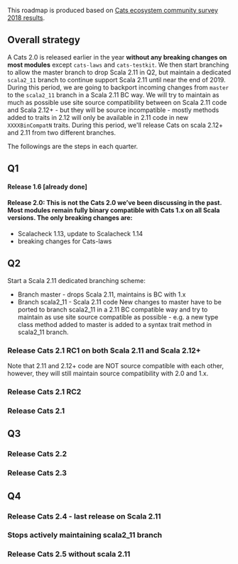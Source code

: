 This roadmap is produced based on [Cats ecosystem community survey 2018 results](https://typelevel.org/blog/2019/01/30/cats-ecosystem-community-survey-results.html).

## Overall strategy
A Cats 2.0 is released earlier in the year **without any breaking changes on most modules** except `cats-laws` and `cats-testkit`. We then start branching to allow the master branch to drop Scala 2.11 in Q2, but maintain a dedicated `scala2_11` branch to continue support Scala 2.11 until near the end of 2019. During this period, we are going to backport incoming changes from `master` to the `scala2_11` branch in a Scala 2.11 BC way. We will try to maintain as much as possible use site source compatibility between on Scala 2.11 code and Scala 2.12+ - but they will be source incompatible - mostly methods added to traits in 2.12 will only be available in 2.11 code in new `XXXXBinCompatN` traits. During this period, we'll release Cats on scala 2.12+ and 2.11 from two different branches.

The followings are the steps in each quarter. 

## Q1    
#### Release 1.6 [already done]
#### Release 2.0: This is not the Cats 2.0 we’ve been discussing in the past. Most modules remain fully binary compatible with Cats 1.x on all Scala versions. The only breaking changes are: 
* Scalacheck 1.13, update to Scalacheck 1.14
* breaking changes for Cats-laws
						
## Q2 
Start a Scala 2.11 dedicated branching scheme: 
* Branch master - drops Scala 2.11, maintains is BC with 1.x
* Branch scala2_11 - Scala 2.11 code
New changes to master have to be ported to branch scala2_11 in a 2.11 BC compatible way and try to maintain as use site source compatible as possible - e.g. a new type class method added to master is added to a syntax trait method in scala2_11 branch.
### Release Cats 2.1 RC1 on both Scala 2.11 and Scala 2.12+
   Note that 2.11 and 2.12+ code are NOT source compatible with each other, however, they will still maintain source compatibility with 2.0 and 1.x.
### Release Cats 2.1 RC2
### Release Cats 2.1

## Q3

### Release Cats 2.2
### Release Cats 2.3

## Q4 
### Release Cats 2.4 - last release on Scala 2.11
### Stops actively maintaining scala2_11 branch 
### Release Cats 2.5 without scala 2.11
